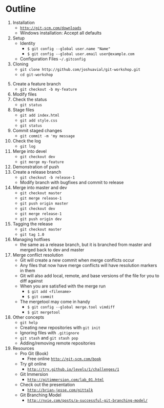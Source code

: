 # Outline

1. Installation
   * [`http://git-scm.com/downloads`](http://git-scm.com/downloads)
   * Windows installation: Accept all defaults
2. Setup
   * Identity 
     - `$ git config --global user.name "Name"`
     - `$ git config --global user.email user@example.com`
   * Configuration Files `~/.gitconfig`
3. Cloning
   * `git clone http://github.com/joshuavial/git-workshop.git`
   * `cd git-workshop`
<!--- 4. Checkout a branch
   * `git checkout dev` --->
5. Create a feature branch
   * `git checkout -b my-feature`
6. Modify files 
7. Check the status
   * `git status`
8. Stage files
   * `git add index.html`
   * `git add style.css`
   * `git status`
9. Commit staged changes
   * `git commit -m 'my message`
10. Check the log
    * `git log`
11. Merge into devel
    * `git checkout dev`
    * `git merge my-feature`
12. Demonstration of push
13. Create a release branch
    * `git checkout -b release-1`
    * Modify branch with bugfixes and commit to release
14. Merge into master and dev
    * `git checkout master`
    * `git merge release-1`
    * `git push origin master`
    * `git checkout dev`
    * `git merge release-1`
    * `git push origin dev`
15. Tagging the release
    * `git checkout master`
    * `git tag 1.0`
16. Managing hotfixes
    * the same as a release branch, but it is branched from master and merged back to dev and master
17. Merge conflict resolution
    * Git will create a new commit when merge conflicts occur
    * Any files that now have merge conflicts will have resolution markers in them
    * Git will also add local, remote, and base versions of the file for you to diff against
    * When you are satisfied with the merge run
      - `$ git add <filename>`
      - `$ git commit`
    * The mergetool may come in handy
      - `$ git config --global merge.tool vimdiff`
      - `$ git mergetool`
18. Other concepts
    * `git help`
    * Creating new repositories with `git init`
    * Ignoring files with `.gitignore`
    * `git stash` and `git stash pop`
    * Adding/removing remote repositories
19. Resources
    * Pro Git (Book)
      - Free online [`http://git-scm.com/book`](http://git-scm.com/book)
    * Try git online
      - [`http://try.github.io/levels/1/challenges/1`](http://try.github.io/levels/1/challenges/1)
    * Git Immersion
      - [`http://gitimmersion.com/lab_01.html`](http://gitimmersion.com/lab_01.html)
    * Check out the presentation
      - [`http://brian-jesse.com/gittalk`](http://brian-jesse.com/gittalk)
    * Git Branching Model
      - [`http://nvie.com/posts/a-successful-git-branching-model/`](http://nvie.com/posts/a-successful-git-branching-model/)

